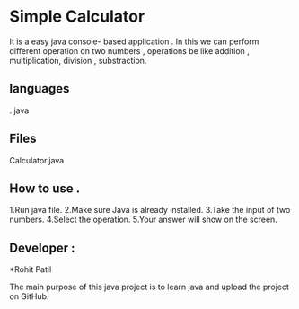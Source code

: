 # Simple Calculator
It is a easy java console- based application . In this we can perform different operation on two numbers , operations be like addition , multiplication, division , substraction.

## languages 
. java
## Files
Calculator.java

## How to use .
1.Run java file.
2.Make sure Java is already installed.
3.Take the input of two numbers.
4.Select the operation.
5.Your answer will show on the screen.

## Developer :
*Rohit Patil

The main purpose of this java project  is to learn java and upload the project on GitHub.
